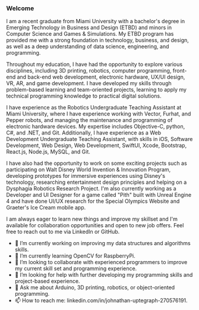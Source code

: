 ### Welcome 

I am a recent graduate from Miami University with a bachelor's degree in Emerging Technology in Business and Design (ETBD) and minors in Computer Science and Games & Simulations. My ETBD program has provided me with a strong foundation in technology, business, and design, as well as a deep understanding of data science, engineering, and programming.

Throughout my education, I have had the opportunity to explore various disciplines, including 3D printing, robotics, computer programming, front-end and back-end web development, electronic hardware, UX/UI design, VR, AR, and game development. I have developed my skills through problem-based learning and team-oriented projects, learning to apply my technical programming knowledge to practical digital solutions.

I have experience as the Robotics Undergraduate Teaching Assistant at Miami University, where I have experience working with Vector, Furhat, and Pepper robots, and managing the maintenance and programming of electronic hardware devices. My expertise includes Objective-C, python, C#, and .NET, and Git. Additionally, I have experience as a Web Development Undergraduate Teaching Assistant, with skills in iOS, Software Development, Web Design, Web Development, SwiftUI, Xcode, Bootstrap, React.js, Node.js, MySQL, and Git.

I have also had the opportunity to work on some exciting projects such as participating on Walt Disney World Invention & Innovation Program, developing prototypes for immersive experiences using Disney's technology, researching entertainment design principles and helping on a Dysphagia Robotics Research Project. I'm also currently working as a Developer and UI Designer for a game called "Pith" built with Unreal Engine 4 and have done UI/UX research for the Special Olympics Website and Graeter's Ice Cream mobile app.

I am always eager to learn new things and improve my skillset and I'm available for collaboration opportunities and open to new job offers. Feel free to reach out to me via LinkedIn or GitHub.

- 🔭 I’m currently working on improving my data structures and algorithms skills.
- 🌱 I’m currently learning OpenCV for RaspberryPi.
- 👯 I’m looking to collaborate with experienced programmers to improve my current skill set and programming experience.
- 🤔 I’m looking for help with further developing my programming skills and project-based experience.
- 💬 Ask me about Arduino, 3D printing, robotics, or object-oriented programming.
- 📫 How to reach me: linkedin.com/in/johnathan-uptegraph-270576191.
